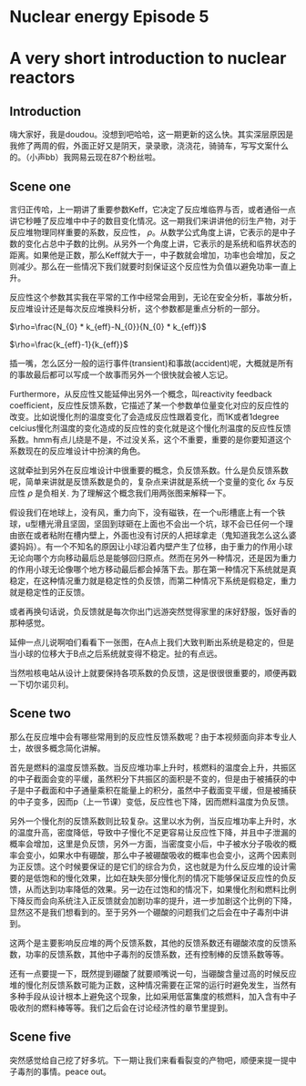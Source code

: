 <!--
Editor Vincent Du
Creation Date: 26.08.2020
Last Update: 26.08.2020
-->


<!--
Markdown 常用语法
# Title
## subtitle 1
### subtitle 2
#### subtitle 3
etc.
--- *** ___分割线
*+- 无序列表
1. 2. 3.有序列表
> 引用的文字
空行 换行
*文字* 斜体
**文字** 粗体
\符号 符号 Latex
$$ 公式 $$
！[标题] (href) 图片
[标题] (href "title") 超链接,目录,文件

表格：
左对齐|居中|右对齐
2|3|5
:--|:--:|--:
2|3|5
10|100|1000

```编程语言（可选）
代码
```
`` 行内代码

~~删除线~~

Tasklist
- [ ] Eat
- [x] Code
  - [x] HTML


@import "xxx.md" 插入文档
-->

# Nuclear energy Episode 5
# A very short introduction to nuclear reactors

## Introduction

嗨大家好，我是doudou。没想到吧哈哈，这一期更新的这么快。其实深层原因是我修了两周的假，外面正好又是阴天，录录歌，浇浇花，骑骑车，写写文案什么的。（小声bb）我网易云现在87个粉丝啦。

## Scene one

言归正传哈，上一期讲了重要参数Keff，它决定了反应堆临界与否，或者通俗一点讲它秒睡了反应堆中中子的数目变化情况。这一期我们来讲讲他的衍生产物，对于反应堆物理同样重要的系数，反应性， $\rho$。从数学公式角度上讲，它表示的是中子数的变化占总中子数的比例。从另外一个角度上讲，它表示的是系统和临界状态的距离。如果他是正数，那么Keff就大于一，中子数就会增加，功率也会增加，反之则减少。那么在一些情况下我们就要时刻保证这个反应性为负值以避免功率一直上升。

反应性这个参数其实我在平常的工作中经常会用到，无论在安全分析，事故分析，反应堆设计还是每次反应堆换料分析，这个参数都是重点分析的一部分。


$\rho=\frac{N_{0} * k_{eff}-N_{0}}{N_{0} * k_{eff}}$


$\rho=\frac{k_{eff}-1}{k_{eff}}$

插一嘴，怎么区分一般的运行事件(transient)和事故(accident)呢，大概就是所有的事故最后都可以写成一个故事而另外一个很快就会被人忘记。

Furthermore，从反应性又能延伸出另外一个概念，叫reactivity feedback coefficient，反应性反馈系数，它描述了某一个参数单位量变化对应的反应性的改变。比如说慢化剂的温度变化了会造成反应性跟着变化，而1K或者1degree celcius慢化剂温度的变化造成的反应性的变化就是这个慢化剂温度的反应性反馈系数。hmm有点儿绕是不是，不过没关系，这个不重要，重要的是你要知道这个系数现在的反应堆设计中扮演的角色。

这就牵扯到另外在反应堆设计中很重要的概念，负反馈系数。什么是负反馈系数呢，简单来讲就是反馈系数是负的，复杂点来讲就是系统一个变量的变化 $\delta x$ 与反应性 $\rho$ 是负相关. 为了理解这个概念我们用两张图来解释一下。

假设我们在地球上，没有风，重力向下，没有磁铁，在一个u形槽底上有一个铁球，u型槽光滑且坚固，坚固到球砸在上面也不会出一个坑，球不会已任何一个理由嵌在或者粘附在槽内壁上，外面也没有讨厌的人把球拿走（鬼知道我怎么这么婆婆妈妈）。有一个不知名的原因让小球沿着内壁产生了位移，由于重力的作用小球无论向哪个方向移动最后总是能够回归原点。然而在另外一种情况，还是因为重力的作用小球无论像哪个地方移动最后都会掉落下去。那在第一种情况下系统就是真稳定，在这种情况重力就是稳定性的负反馈，而第二种情况下系统是假稳定，重力就是稳定性的正反馈。

或者再换句话说，负反馈就是每次你出门远游突然觉得家里的床好舒服，饭好香的那种感觉。

延伸一点儿说啊咱们看看下一张图，在A点上我们大致判断出系统是稳定的，但是当小球的位移大于B点之后系统就变得不稳定。扯的有点远。

当然啦核电站从设计上就要保持各项系数的负反馈，这是很很很重要的，顺便再戳一下切尔诺贝利。

## Scene two

那么在反应堆中会有哪些常用到的反应性反馈系数呢？由于本视频面向非本专业人士，故很多概念简化讲解。

首先是燃料的温度反馈系数。当反应堆功率上升时，核燃料的温度会上升，共振区的中子截面会变的平缓，虽然积分下共振区的面积是不变的，但是由于被捕获的中子是中子截面和中子通量乘积在能量上的积分，虽然中子截面变平缓，但是被捕获的中子变多，因而p（上一节课）变低，反应性也下降，因而燃料温度为负反馈。

另外一个慢化剂的反馈系数则比较复杂。这里以水为例，当反应堆功率上升时，水的温度升高，密度降低，导致中子慢化不足更容易让反应性下降，并且中子泄漏的概率会增加，这里是负反馈，另外一方面，当密度变小后，中子被水分子吸收的概率会变小，如果水中有硼酸，那么中子被硼酸吸收的概率也会变小，这两个因素则为正反馈。这个时候要保证的是它们的综合为负，这也就是为什么反应堆的设计需要的是低饱和的慢化效果，比如在缺失部分慢化剂的情况下能够保证反应性的负反馈，从而达到功率降低的效果。另一边在过饱和的情况下，如果慢化剂和燃料比例下降反而会向系统注入正反馈就会加剧功率的提升，进一步加剧这个比例的下降，显然这不是我们想看到的。至于另外一个硼酸的问题我们之后会在中子毒剂中讲到。

这两个是主要影响反应堆的两个反馈系数，其他的反馈系数还有硼酸浓度的反馈系数，功率的反馈系数，其他中子毒剂的反馈系数，还有控制棒的反馈系数等等。

还有一点要提一下，既然提到硼酸了就要顺嘴说一句，当硼酸含量过高的时候反应堆的慢化剂反馈系数可能为正数，这种情况需要在正常的运行时避免发生，当然有多种手段从设计根本上避免这个现象，比如采用低富集度的核燃料，加入含有中子吸收剂的燃料棒等等。我们之后会在讨论经济性的章节里提到。

## Scene five

突然感觉给自己挖了好多坑。下一期让我们来看看裂变的产物吧，顺便来提一提中子毒剂的事情。peace out。